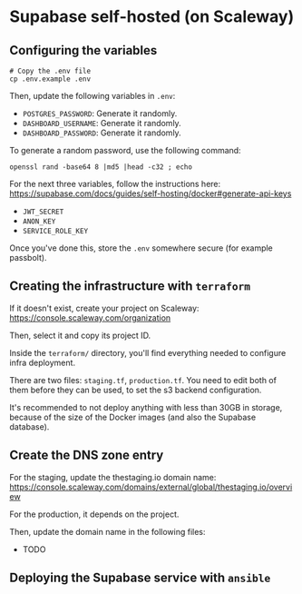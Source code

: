 # Supabase self-hosted (on Scaleway)

## Configuring the variables

```
# Copy the .env file
cp .env.example .env
```

Then, update the following variables in `.env`:

- `POSTGRES_PASSWORD`: Generate it randomly.
- `DASHBOARD_USERNAME`: Generate it randomly.
- `DASHBOARD_PASSWORD`: Generate it randomly.

To generate a random password, use the following command:

```
openssl rand -base64 8 |md5 |head -c32 ; echo
```

For the next three variables, follow the instructions here: https://supabase.com/docs/guides/self-hosting/docker#generate-api-keys

- `JWT_SECRET`
- `ANON_KEY`
- `SERVICE_ROLE_KEY`

Once you've done this, store the `.env` somewhere secure (for example passbolt).

## Creating the infrastructure with `terraform`

If it doesn't exist, create your project on Scaleway: https://console.scaleway.com/organization

Then, select it and copy its project ID.

Inside the `terraform/` directory, you'll find everything needed to configure infra deployment.

There are two files: `staging.tf`, `production.tf`. You need to edit both of them before they can be used, to set the s3 backend configuration.

It's recommended to not deploy anything with less than 30GB in storage, because of the size of the Docker images (and also the Supabase database).

## Create the DNS zone entry

For the staging, update the thestaging.io domain name: https://console.scaleway.com/domains/external/global/thestaging.io/overview

For the production, it depends on the project.

Then, update the domain name in the following files:

- TODO

## Deploying the Supabase service with `ansible`
